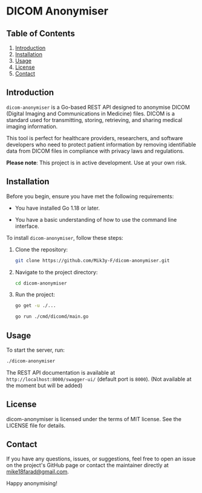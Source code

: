 # DICOM Anonymiser

## Table of Contents

1. [Introduction](#introduction)
2. [Installation](#installation)
3. [Usage](#usage)
4. [License](#license)
5. [Contact](#contact)

## Introduction

`dicom-anonymiser` is a Go-based REST API designed to anonymise DICOM (Digital Imaging and Communications in Medicine) files. DICOM is a standard used for transmitting, storing, retrieving, and sharing medical imaging information.

This tool is perfect for healthcare providers, researchers, and software developers who need to protect patient information by removing identifiable data from DICOM files in compliance with privacy laws and regulations.

**Please note**: This project is in active development. Use at your own risk.

## Installation

Before you begin, ensure you have met the following requirements:

* You have installed Go 1.18 or later.

* You have a basic understanding of how to use the command line interface.

To install `dicom-anonymiser`, follow these steps:

1. Clone the repository:

    ```sh
    git clone https://github.com/Mik3y-F/dicom-anonymiser.git
    ```

2. Navigate to the project directory:

    ```sh
    cd dicom-anonymiser
    ```

3. Run the project:

    ```bash
    go get -u ./...
    ```

    ```sh
    go run ./cmd/dicomd/main.go
    ```

## Usage

To start the server, run:

```sh
./dicom-anonymiser
```

The REST API documentation is available at `http://localhost:8000/swagger-ui/` (default port is `8000`).
(Not available at the moment but will be added)

## License

dicom-anonymiser is licensed under the terms of MIT license. See the LICENSE file for details.

## Contact

If you have any questions, issues, or suggestions, feel free to open an issue on the project's GitHub page or contact the maintainer directly at [mike18farad@gmail.com](mike18faradgmail.com).

Happy anonymising!
